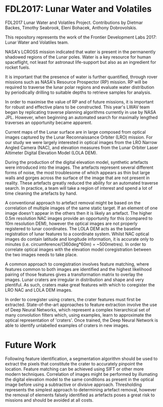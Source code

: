 # FDL2017: Lunar Water and Volatiles
FDL2017 Lunar Water and Volatiles Project. Contributions by Dietmar Backes, Timothy Seabrook, Eleni Bohacek, Anthony Dobrovolskis.

This repository represents the work of the Frontier Development Labs 2017: Lunar Water and Volatiles team.

NASA's LCROSS mission indicated that water is present in the permanently shadowed regions of the Lunar poles. Water is a key resource for human spaceflight, not least for astronaut life-support but also as an ingredient for rocket fuels.

It is important that the presence of water is further quantified, through rover missions such as NASA's Resource Prospector (RP) mission.
RP will be required to traverse the lunar polar regions and evaluate water distribution by periodically drilling to suitable depths to retrieve samples for analysis.

In order to maximise the value of RP and of future missions, it is important for robust and effective plans to be constructed.
This year's LWAV team began by replicating traverse planning algorithms currently in use by NASA JPL. 
However, when beginning an automated search for maximally lengthed traverses an opportunity became apparent.

Current maps of the Lunar surface are in large composed from optical images captured by the Lunar Reconnaissance Orbiter (LRO) mission.
For our study we were largely interested in optical images from the LRO Narrow Angled Camera (NAC), and elevation measures from the Lunar Orbiter Laser Altimeter Digital Elevation Model (LOLA DEM).

During the production of the digital elevation model, synthetic artefacts were introduced into the images. 
The artefacts represent several different forms of noise, the most troublesome of which appears as thin but large walls and gorges across the surface of the image that are not present in reality.
These artefacts greatly reduced the ability for an automated traverse search. In practice, a team will take a region of interest and spend a lot of time cleaning the artefacts by hand.

A conventional approach to artefact removal might be based on the correlation of multiple images of the same static target. If an element of one image doesn't appear in the others then it is likely an artefact.
The higher 0.5m resolution NAC images provide an opportunity for this (compared to 10m resolution DEM), however the optical images are not properly registered to lunar coordinates.
The LOLA DEM acts as the baseline registration of lunar features to a coordinate system. Whilst NAC optical images do contain latitude and longitude information, it is accurate only to minutes (i.e. circumference/(360deg*60m) = ~500metres).
In order to correlate optical images with the elevation model coregistration between the two images needs to take place.

A common approach to coregistration involves feature matching, where features common to both images are identified and the highest likelihood pairing of those features gives a transformation matrix to overlay the images.
Lunar craters are irregular in distribution and shape and very plentiful. As such, craters make great features with which to coregister the LRO NAC and LOLA DEM images.

In order to coregister using craters, the crater features must first be extracted.
State-of-the-art approaches to feature extraction involve the use of Deep Neural Networks, which represent a complex hierarchical set of many convolution filters which, using examples, learn to approximate the optical representation of 'craters'.
Once trained, the Deep Neural Network is able to identify unlabelled examples of craters in new images.

# Future Work
Following feature identification, a segmentation algorithm should be used to extract the pixels that constitute the crater to accurately pinpoint the location.
Feature matching can be achieved using SIFT or other more modern techniques.
Correlation of images might be performed by illumating the digital elevation model to the same conditions as present in the optical image before using a subtractive or divisive approach.
Thresholding represents the simplest approach to determining artefact removal, however the removal of elements falsely identified as artefacts poses a great risk to missions and should be avoided at all costs.
